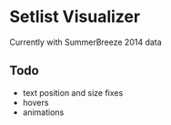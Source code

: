 Setlist Visualizer
================================
Currently with SummerBreeze 2014 data

## Todo
* text position and size fixes
* hovers
* animations